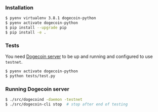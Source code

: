 
### Installation

```bash
$ pyenv virtualenv 3.8.1 dogecoin-python
$ pyenv activate dogecoin-python
$ pip install --upgrade pip
$ pip install -e .
```

### Tests

You need [Dogecoin server](https://github.com/dogecoin/dogecoin) to be up and running and configured to use `testnet`.

```bash
$ pyenv activate dogecoin-python
$ python tests/test.py
```


### Running Dogecoin server

```bash
$ ./src/dogecoind -daemon -testnet
$ ./src/dogecoin-cli stop  # stop after end of testing
```

